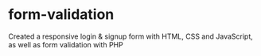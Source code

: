 # form-validation
Created a responsive login & signup form with HTML, CSS and JavaScript, as well as form validation with PHP
